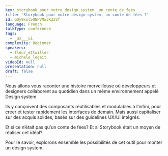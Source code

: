 ```yaml
---
key: storybook_pour_votre_design_system__un_conte_de_fees__
title: 'Storybook pour votre design system, un conte de fées ?'
id: GOy9xsl5UNPVMwJKZzVf
language: French
talkType: conference
tags:
  - _ux___ui
complexity: Beginner
speakers:
  - fleur_ettwiller
  - michele_legait
videoId: null
presentation: null
draft: false
---
```

Nous allons vous raconter une histoire merveilleuse où développeurs et designers collaborent au quotidien dans un même environnement appelé Design system. 

Ils y conçoivent des composants réutilisables et modulables à l’infini, pour créer et tester rapidement les interfaces de demain. Mais aussi capitaliser sur des acquis solides, basés sur des guidelines UX/UI intégrés.

Et si ce n’était pas qu’un conte de fées? Et si Storybook était un moyen de réaliser cet idéal? 

Pour le savoir, explorons ensemble les possibilités de cet outil pour monter un design system.